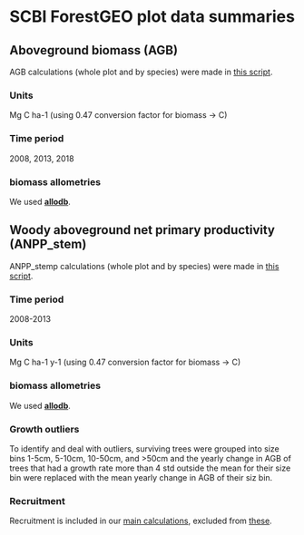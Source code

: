 # SCBI ForestGEO plot data summaries

## Aboveground biomass (AGB)
AGB calculations (whole plot and by species) were made in [this script](https://github.com/SCBI-ForestGEO/SCBI-ForestGEO-Data/blob/master/R_scripts/Calculate_Biomass.R).

### Units
Mg C ha-1 (using 0.47 conversion factor for biomass -> C)

### Time period
2008, 2013, 2018

### biomass allometries 
We used [**allodb**](https://github.com/ropensci/allodb).

## Woody aboveground net primary productivity (ANPP_stem)

ANPP_stemp calculations (whole plot and by species) were made in [this script](https://github.com/SCBI-ForestGEO/SCBI-ForestGEO-Data/blob/master/R_scripts/Calculate_ANPP.R).

### Time period
2008-2013

### Units
Mg C ha-1 y-1  (using 0.47 conversion factor for biomass -> C)

### biomass allometries 
We used [**allodb**](https://github.com/ropensci/allodb).
 
### Growth outliers
To identify and deal with outliers, surviving trees were grouped into size bins 1-5cm, 5-10cm, 10-50cm, and >50cm and the yearly change in AGB
of trees that had a growth rate more than 4 std outside the mean for their size bin were replaced with the mean yearly change in AGB of their siz bin.

### Recruitment
Recruitment is included in our [main calculations](https://github.com/SCBI-ForestGEO/SCBI-ForestGEO-Data/blob/master/summary_data/ANPP_total_and_by_species.csv), excluded from [these](https://github.com/SCBI-ForestGEO/SCBI-ForestGEO-Data/blob/master/summary_data/ANPP_total_and_by_species_without_recruitment.csv).


